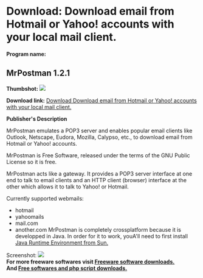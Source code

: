# Download: Download email from Hotmail or Yahoo! accounts with your local mail client.

**Program name:**

## MrPostman 1.2.1

  
**Thumbshot:** ![](http://www.freewarefiles.com/screenshot/mrpostman_md.gif)   
  
**Download link:** [Download Download email from Hotmail or Yahoo! accounts with your local mail client.](http://freesoftwares.boysofts.com/MrPostman_program_6078.html)  
  


**Publisher's Description**  
  


MrPostman emulates a POP3 server and enables popular email clients like Outlook, Netscape, Eudora, Mozilla, Calypso, etc., to download email from Hotmail or Yahoo! accounts. 

MrPostman is Free Software, released under the terms of the GNU Public License so it is free.

MrPostman acts like a gateway. It provides a POP3 server interface at one end to talk to email clients and an HTTP client (browser) interface at the other which allows it to talk to Yahoo! or Hotmail. 

Currently supported webmails:

  * hotmail 
  * yahoomails 
  * mail.com 
  * another.com 
MrPostman is completely crossplatform because it is developped in Java. In order for it to work, youA'll need to first install [Java Runtime Environment from Sun.](http://java.sun.com/j2se/1.4.1/download.html)

  
  
Screenshot: ![](http://www.freewarefiles.com/screenshot/mrpostman.gif)   
**For more freeware softwares visit [Freeware software downloads.](http://freesoftwares.boysofts.com/)**   
**And [Free softwares and php script downloads.](http://www.boysofts.com/)**
